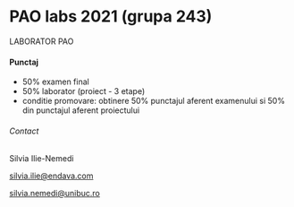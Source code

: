 # PAO labs 2021 (grupa 243)

LABORATOR PAO 

#### Punctaj
- 50% examen final
- 50% laborator (proiect - 3 etape)
- conditie promovare: obtinere 50% punctajul aferent examenului si 50% din punctajul aferent proiectului


###### Contact
Silvia Ilie-Nemedi

silvia.ilie@endava.com 

silvia.nemedi@unibuc.ro
